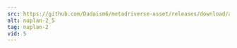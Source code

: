 ```yaml
---
src: https://github.com/Dadaism6/metadriverse-asset/releases/download/assetsv1.0.2/nuplan-2_5.mp4
alt: nuplan-2_5
tag: nuplan-2
vid: 5
---
```

